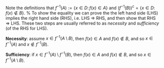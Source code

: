 Note the definitions that $f^{-1}(A) := \{x\in D\colon f(x) \in A \}$ and $(f^{-1}(B))^c = \{x\in D\colon f(x) \notin  B\}$.
%
To show the equality we can prove the the left hand side (LHS) implies the right hand side (RHS), i.e. LHS $\Rightarrow$ RHS, and then show that RHS $\Rightarrow$ LHS. These two steps are usually referred to as
_necessity_ and _sufficiency_ (of the RHS for LHS).

**Necessity**: assume $x \in f^{-1}(A \setminus B)$, then $f(x) \in A$ and $f(x) \notin B$, and so $x \in f^{-1}(A)$ and $x \notin f^{-1}(B)$.

**Sufficiency**: if $x \in f^{-1}(A) \setminus f^{-1}(B)$, then $f(x) \in A$ and $f(x) \notin B$, and so $x \in f^{-1}(A \setminus B)$.
